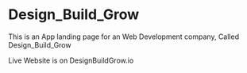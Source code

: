 # Design_Build_Grow
This is an App landing page for an Web Development company, Called Design_Build_Grow



Live Website is on DesignBuildGrow.io 
